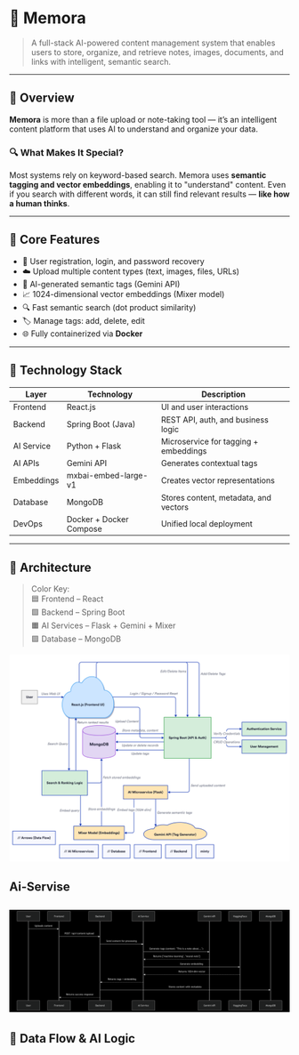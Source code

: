 # 📘 Memora

> A full-stack AI-powered content management system that enables users to store, organize, and retrieve notes, images, documents, and links with intelligent, semantic search.

---

## 📌 Overview

**Memora** is more than a file upload or note-taking tool — it’s an intelligent content platform that uses AI to understand and organize your data.

### 🔍 What Makes It Special?

Most systems rely on keyword-based search. Memora uses **semantic tagging and vector embeddings**, enabling it to "understand" content. Even if you search with different words, it can still find relevant results — **like how a human thinks**.

---

## 🧠 Core Features

- 🔐 User registration, login, and password recovery
- ☁️ Upload multiple content types (text, images, files, URLs)
- 🧠 AI-generated semantic tags (Gemini API)
- 📈 1024-dimensional vector embeddings (Mixer model)
- 🔍 Fast semantic search (dot product similarity)
- 🏷️ Manage tags: add, delete, edit
- 🌐 Fully containerized via **Docker**

---

## 🧩 Technology Stack

| Layer       | Technology              | Description                           |
|-------------|--------------------------|---------------------------------------|
| Frontend    | React.js                | UI and user interactions              |
| Backend     | Spring Boot (Java)      | REST API, auth, and business logic    |
| AI Service  | Python + Flask          | Microservice for tagging + embeddings |
| AI APIs     | Gemini API              | Generates contextual tags             |
| Embeddings  | mxbai-embed-large-v1    | Creates vector representations        |
| Database    | MongoDB                 | Stores content, metadata, and vectors |
| DevOps      | Docker + Docker Compose | Unified local deployment              |

---

## 🧠 Architecture

> Color Key:  
> 🟦 Frontend – React  
> 🟩 Backend – Spring Boot  
> 🟧 AI Services – Flask + Gemini + Mixer  
> 🟪 Database – MongoDB  

![Memora Architecture](index.png)

## Ai-Servise
![ai-servise](AI-Service.png)
---

## 🔁 Data Flow & AI Logic


